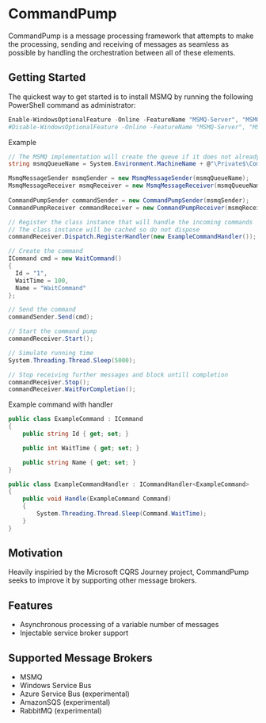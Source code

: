 # CommandPump
CommandPump is a message processing framework that attempts to make the processing, sending and receiving of messages as seamless
as possible by handling the orchestration between all of these elements.

## Getting Started
The quickest way to get started is to install MSMQ by running the following PowerShell command as administrator:
```powershell
Enable-WindowsOptionalFeature -Online -FeatureName "MSMQ-Server", "MSMQ-Container" 
#Disable-WindowsOptionalFeature -Online -FeatureName "MSMQ-Server", "MSMQ-Container" 
```

Example
```c#
// The MSMQ implementation will create the queue if it does not already exist
string msmqQueueName = System.Environment.MachineName + @"\Private$\CommandPump"; 

MsmqMessageSender msmqSender = new MsmqMessageSender(msmqQueueName);
MsmqMessageReceiver msmqReceiver = new MsmqMessageReceiver(msmqQueueName);
            
CommandPumpSender commandSender = new CommandPumpSender(msmqSender);
CommandPumpReceiver commandReceiver = new CommandPumpReceiver(msmqReceiver);

// Register the class instance that will handle the incoming commands
// The class instance will be cached so do not dispose
commandReceiver.Dispatch.RegisterHandler(new ExampleCommandHandler());

// Create the command
ICommand cmd = new WaitCommand()
{
  Id = "1",
  WaitTime = 100,
  Name = "WaitCommand"
};

// Send the command
commandSender.Send(cmd);

// Start the command pump
commandReceiver.Start();

// Simulate running time
System.Threading.Thread.Sleep(5000);

// Stop receiving further messages and block untill completion
commandReceiver.Stop();
commandReceiver.WaitForCompletion();
```
Example command with handler
```c#
public class ExampleCommand : ICommand
{
    public string Id { get; set; }

    public int WaitTime { get; set; }

    public string Name { get; set; }
}

public class ExampleCommandHandler : ICommandHandler<ExampleCommand>
{
    public void Handle(ExampleCommand Command)
    {
        System.Threading.Thread.Sleep(Command.WaitTime);
    }
}
```

## Motivation
Heavily inspiried by the Microsoft CQRS Journey project, CommandPump seeks to improve it by supporting other message brokers.

## Features

- Asynchronous processing of a variable number of messages
- Injectable service broker support

## Supported Message Brokers
- MSMQ
- Windows Service Bus
- Azure Service Bus (experimental)
- AmazonSQS (experimental)
- RabbitMQ (experimental)
